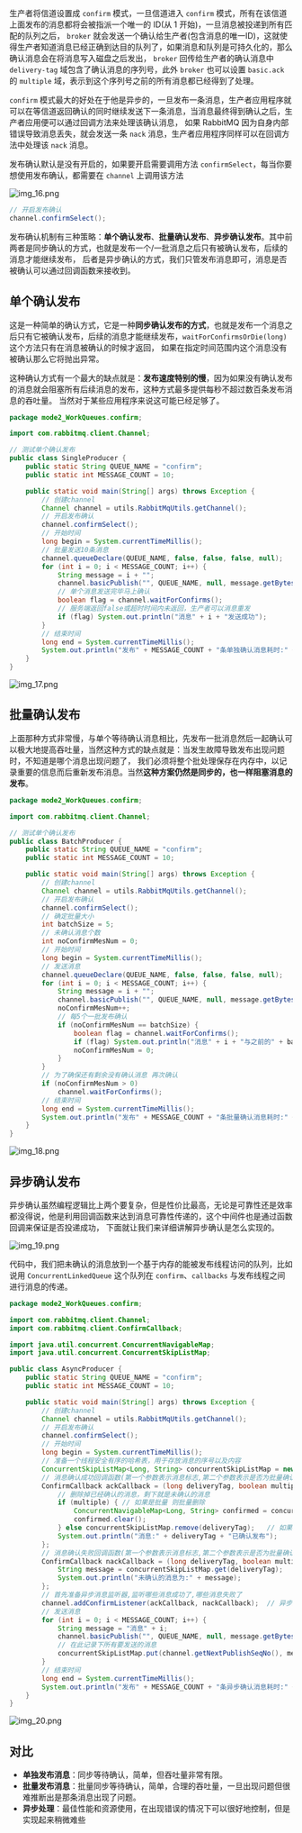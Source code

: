生产者将信道设置成 `confirm` 模式，一旦信道进入 `confirm` 模式，所有在该信道上面发布的消息都将会被指派一个唯一的 ID(从 1 开始)，一旦消息被投递到所有匹配的队列之后，
`broker` 就会发送一个确认给生产者(包含消息的唯一ID)，这就使得生产者知道消息已经正确到达目的队列了，如果消息和队列是可持久化的，那么确认消息会在将消息写入磁盘之后发出，
`broker` 回传给生产者的确认消息中 `delivery-tag` 域包含了确认消息的序列号，此外 `broker` 也可以设置 `basic.ack` 的 `multiple` 域，表示到这个序列号之前的所有消息都已经得到了处理。

`confirm` 模式最大的好处在于他是异步的，一旦发布一条消息，生产者应用程序就可以在等信道返回确认的同时继续发送下一条消息，当消息最终得到确认之后，生产者应用便可以通过回调方法来处理该确认消息，
如果 RabbitMQ 因为自身内部错误导致消息丢失，就会发送一条 `nack` 消息，生产者应用程序同样可以在回调方法中处理该 `nack` 消息。

发布确认默认是没有开启的，如果要开启需要调用方法 `confirmSelect`，每当你要想使用发布确认，都需要在 `channel` 上调用该方法

![img_16.png](img_16.png)

```java
// 开启发布确认
channel.confirmSelect();
```

发布确认机制有三种策略：**单个确认发布**、**批量确认发布**、**异步确认发布**。其中前两者是同步确认的方式，也就是发布一个/一批消息之后只有被确认发布，后续的消息才能继续发布，
后者是异步确认的方式，我们只管发布消息即可，消息是否被确认可以通过回调函数来接收到。

## 单个确认发布

这是一种简单的确认方式，它是一种**同步确认发布的方式**，也就是发布一个消息之后只有它被确认发布，后续的消息才能继续发布，`waitForConfirmsOrDie(long)`这个方法只有在消息被确认的时候才返回，
如果在指定时间范围内这个消息没有被确认那么它将抛出异常。

这种确认方式有一个最大的缺点就是：**发布速度特别的慢**，因为如果没有确认发布的消息就会阻塞所有后续消息的发布，这种方式最多提供每秒不超过数百条发布消息的吞吐量。
当然对于某些应用程序来说这可能已经足够了。

```java
package mode2_WorkQueues.confirm;

import com.rabbitmq.client.Channel;

// 测试单个确认发布
public class SingleProducer {
    public static String QUEUE_NAME = "confirm";
    public static int MESSAGE_COUNT = 10;

    public static void main(String[] args) throws Exception {
        // 创建channel
        Channel channel = utils.RabbitMqUtils.getChannel();
        // 开启发布确认
        channel.confirmSelect();
        // 开始时间
        long begin = System.currentTimeMillis();
        // 批量发送10条消息
        channel.queueDeclare(QUEUE_NAME, false, false, false, null);
        for (int i = 0; i < MESSAGE_COUNT; i++) {
            String message = i + "";
            channel.basicPublish("", QUEUE_NAME, null, message.getBytes());
            // 单个消息发送完毕马上确认
            boolean flag = channel.waitForConfirms();
            // 服务端返回false或超时时间内未返回，生产者可以消息重发
            if (flag) System.out.println("消息" + i + "发送成功");
        }
        // 结束时间
        long end = System.currentTimeMillis();
        System.out.println("发布" + MESSAGE_COUNT + "条单独确认消息耗时:" + (end - begin) + "ms");
    }
}
```

![img_17.png](img_17.png)

## 批量确认发布

上面那种方式非常慢，与单个等待确认消息相比，先发布一批消息然后一起确认可以极大地提高吞吐量，当然这种方式的缺点就是：当发生故障导致发布出现问题时，不知道是哪个消息出现问题了，
我们必须将整个批处理保存在内存中，以记录重要的信息而后重新发布消息。当然**这种方案仍然是同步的，也一样阻塞消息的发布**。

```java
package mode2_WorkQueues.confirm;

import com.rabbitmq.client.Channel;

// 测试单个确认发布
public class BatchProducer {
    public static String QUEUE_NAME = "confirm";
    public static int MESSAGE_COUNT = 10;

    public static void main(String[] args) throws Exception {
        // 创建channel
        Channel channel = utils.RabbitMqUtils.getChannel();
        // 开启发布确认
        channel.confirmSelect();
        // 确定批量大小
        int batchSize = 5;
        // 未确认消息个数
        int noConfirmMesNum = 0;
        // 开始时间
        long begin = System.currentTimeMillis();
        // 发送消息
        channel.queueDeclare(QUEUE_NAME, false, false, false, null);
        for (int i = 0; i < MESSAGE_COUNT; i++) {
            String message = i + "";
            channel.basicPublish("", QUEUE_NAME, null, message.getBytes());
            noConfirmMesNum++;
            // 每5个一批发布确认
            if (noConfirmMesNum == batchSize) {
                boolean flag = channel.waitForConfirms();
                if (flag) System.out.println("消息" + i + "与之前的" + batchSize + "条发送成功");
                noConfirmMesNum = 0;
            }
        }
        // 为了确保还有剩余没有确认消息 再次确认
        if (noConfirmMesNum > 0)
            channel.waitForConfirms();
        // 结束时间
        long end = System.currentTimeMillis();
        System.out.println("发布" + MESSAGE_COUNT + "条批量确认消息耗时:" + (end - begin) + "ms");
    }
}
```

![img_18.png](img_18.png)

## 异步确认发布

异步确认虽然编程逻辑比上两个要复杂，但是性价比最高，无论是可靠性还是效率都没得说，他是利用回调函数来达到消息可靠性传递的，这个中间件也是通过函数回调来保证是否投递成功，
下面就让我们来详细讲解异步确认是怎么实现的。

![img_19.png](img_19.png)

代码中，我们把未确认的消息放到一个基于内存的能被发布线程访问的队列，比如说用 `ConcurrentLinkedQueue` 这个队列在 `confirm`、`callbacks` 与发布线程之间进行消息的传递。

```java
package mode2_WorkQueues.confirm;

import com.rabbitmq.client.Channel;
import com.rabbitmq.client.ConfirmCallback;

import java.util.concurrent.ConcurrentNavigableMap;
import java.util.concurrent.ConcurrentSkipListMap;

public class AsyncProducer {
    public static String QUEUE_NAME = "confirm";
    public static int MESSAGE_COUNT = 10;

    public static void main(String[] args) throws Exception {
        // 创建channel
        Channel channel = utils.RabbitMqUtils.getChannel();
        // 开启发布确认
        channel.confirmSelect();
        // 开始时间
        long begin = System.currentTimeMillis();
        // 准备一个线程安全有序的哈希表，用于存放消息的序号以及内容
        ConcurrentSkipListMap<Long, String> concurrentSkipListMap = new ConcurrentSkipListMap<>();
        // 消息确认成功回调函数(第一个参数表示消息标志,第二个参数表示是否为批量确认)
        ConfirmCallback ackCallback = (long deliveryTag, boolean multiple) -> {
            // 删除掉已经确认的消息，剩下就是未确认的消息
            if (multiple) { // 如果是批量 则批量删除
                ConcurrentNavigableMap<Long, String> confirmed = concurrentSkipListMap.headMap(deliveryTag);
                confirmed.clear();
            } else concurrentSkipListMap.remove(deliveryTag);   // 如果不是批量发送 则删除当前消息
            System.out.println("消息:" + deliveryTag + "已确认发布");
        };
        // 消息确认失败回调函数(第一个参数表示消息标志,第二个参数表示是否为批量确认)
        ConfirmCallback nackCallback = (long deliveryTag, boolean multiple) -> {
            String message = concurrentSkipListMap.get(deliveryTag);
            System.out.println("未确认的消息为:" + message);
        };
        // 首先准备异步消息监听器,监听哪些消息成功了,哪些消息失败了
        channel.addConfirmListener(ackCallback, nackCallback);  // 异步通知
        // 发送消息
        for (int i = 0; i < MESSAGE_COUNT; i++) {
            String message = "消息" + i;
            channel.basicPublish("", QUEUE_NAME, null, message.getBytes());
            // 在此记录下所有要发送的消息
            concurrentSkipListMap.put(channel.getNextPublishSeqNo(), message);
        }
        // 结束时间
        long end = System.currentTimeMillis();
        System.out.println("发布" + MESSAGE_COUNT + "条异步确认消息耗时:" + (end - begin) + "ms");
    }
}
```

![img_20.png](img_20.png)

## 对比

* **单独发布消息**：同步等待确认，简单，但吞吐量非常有限。
* **批量发布消息**：批量同步等待确认，简单，合理的吞吐量，一旦出现问题但很难推断出是那条消息出现了问题。
* **异步处理**：最佳性能和资源使用，在出现错误的情况下可以很好地控制，但是实现起来稍微难些